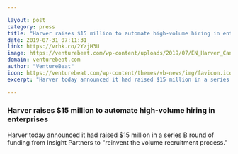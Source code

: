 ```yaml
---

layout: post
category: press
title: "Harver raises $15 million to automate high-volume hiring in enterprises"
date: 2019-07-31 07:11:31
link: https://vrhk.co/2YzjH3U
image: https://venturebeat.com/wp-content/uploads/2019/07/EN_Harver_CandidateExperience_Desktop3-web.jpg?w=1200&strip=all
domain: venturebeat.com
author: "VentureBeat"
icon: https://venturebeat.com/wp-content/themes/vb-news/img/favicon.ico
excerpt: "Harver today announced it had raised $15 million in a series B round of funding from Insight Partners to \"reinvent the volume recruitment process.\""

---
```


### Harver raises $15 million to automate high-volume hiring in enterprises

Harver today announced it had raised $15 million in a series B round of funding from Insight Partners to "reinvent the volume recruitment process."